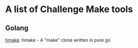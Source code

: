 # A list of Challenge Make tools

## Golang

[hmake](https://github.com/hookenz/hmake): hmake - A "make" clone written in pure go
